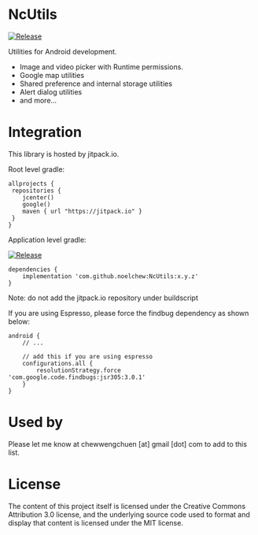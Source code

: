 # NcUtils
[![Release](https://jitpack.io/v/noelchew/NcUtils.svg)](https://jitpack.io/#noelchew/NcUtils)

Utilities for Android development.

- Image and video picker with Runtime permissions.
- Google map utilities
- Shared preference and internal storage utilities
- Alert dialog utilities
- and more...


# Integration
This library is hosted by jitpack.io.

Root level gradle:
```
allprojects {
 repositories {
    jcenter()
    google()
    maven { url "https://jitpack.io" }
 }
}
```

Application level gradle:

[![Release](https://jitpack.io/v/noelchew/NcUtils.svg)](https://jitpack.io/#noelchew/NcUtils)

```
dependencies {
    implementation 'com.github.noelchew:NcUtils:x.y.z'
}
```
Note: do not add the jitpack.io repository under buildscript

If you are using Espresso, please force the findbug dependency as shown below:
```
android {
    // ...

    // add this if you are using espresso
    configurations.all {
        resolutionStrategy.force 'com.google.code.findbugs:jsr305:3.0.1'
    }
}
```

# Used by
Please let me know at chewwengchuen [at] gmail [dot] com to add to this list.

# License
The content of this project itself is licensed under the Creative Commons Attribution 3.0 license, and the underlying source code used to format and display that content is licensed under the MIT license.

